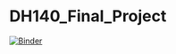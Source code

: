 # DH140_Final_Project

[![Binder](https://mybinder.org/badge_logo.svg)](https://mybinder.org/v2/gh/Rickyoung221/DH140_Final_Project/main)

